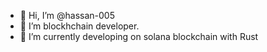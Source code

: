 - 👋 Hi, I’m @hassan-005
- 👀 I’m blockhchain developer.  
- 🌱 I’m currently developing on solana blockchain with Rust
  
